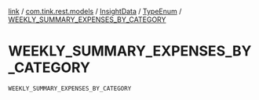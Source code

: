 [link](../../../index.md) / [com.tink.rest.models](../../index.md) / [InsightData](../index.md) / [TypeEnum](index.md) / [WEEKLY_SUMMARY_EXPENSES_BY_CATEGORY](./-w-e-e-k-l-y_-s-u-m-m-a-r-y_-e-x-p-e-n-s-e-s_-b-y_-c-a-t-e-g-o-r-y.md)

# WEEKLY_SUMMARY_EXPENSES_BY_CATEGORY

`WEEKLY_SUMMARY_EXPENSES_BY_CATEGORY`